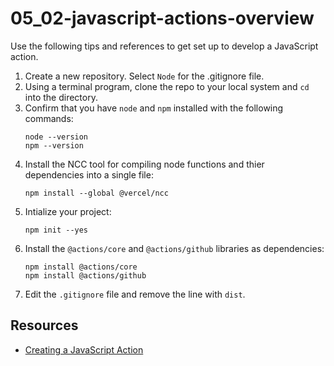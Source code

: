 # 05_02-javascript-actions-overview
Use the following tips and references to get set up to develop a JavaScript action.

1. Create a new repository.  Select `Node` for the .gitignore file.
1. Using a terminal program, clone the repo to your local system and `cd` into the directory.
1. Confirm that you have `node` and `npm` installed with the following commands:
    ```
    node --version
    npm --version
    ```
1. Install the NCC tool for compiling node functions and thier dependencies into a single file:
    ```
    npm install --global @vercel/ncc
    ```
1. Intialize your project:
    ```
    npm init --yes
    ```
1. Install the `@actions/core` and `@actions/github` libraries as dependencies:
    ```
    npm install @actions/core
    npm install @actions/github
    ```
1. Edit the `.gitignore` file and remove the line with `dist`.

## Resources    
- [Creating a JavaScript Action](https://docs.github.com/en/actions/creating-actions/creating-a-javascript-action)

